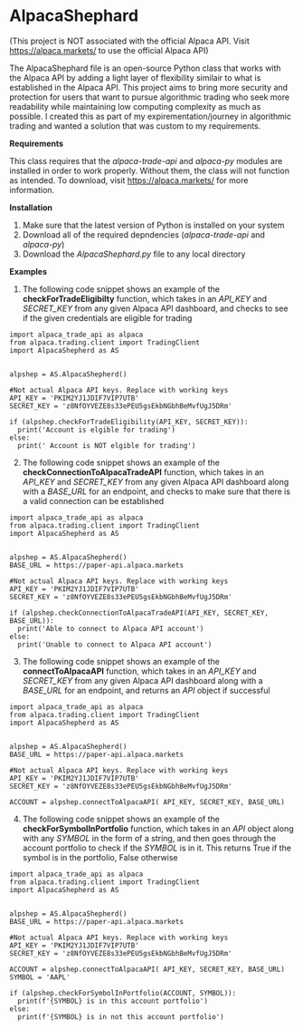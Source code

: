 # AlpacaShephard

(This project is NOT associated with the official Alpaca API. Visit https://alpaca.markets/ to use the official Alpaca API)

The AlpacaShephard file is an open-source Python class that works with the Alpaca API by adding a light layer of flexibility similair to what is established in the Alpaca API. This project aims to bring more security and protection for users that want to pursue algorithmic trading who seek more readability while maintaining low computing complexity as much as possible. I created this as part of my expirementation/journey in algorithmic trading and wanted a solution that was custom to my requirements.

**Requirements**

This class requires that the _alpaca-trade-api_ and _alpaca-py_ modules are installed in order to work properly. Without them, the class will not function as intended.
To download, visit https://alpaca.markets/ for more information.

**Installation**

1. Make sure that the latest version of Python is installed on your system
2. Download all of the required depndencies (_alpaca-trade-api_ and _alpaca-py_)
3. Download the _AlpacaShephard.py_ file to any local directory


**Examples**

1. The following code snippet shows an example of the **checkForTradeEligibilty** function, which takes in an _API_KEY_ and _SECRET_KEY_ from any given Alpaca API dashboard, and checks to see if the given credentials are eligible for trading

````
import alpaca_trade_api as alpaca
from alpaca.trading.client import TradingClient
import AlpacaShepherd as AS


alpshep = AS.AlpacaShepherd()

#Not actual Alpaca API keys. Replace with working keys
API_KEY = 'PKIM2YJ1JDIF7VIP7UTB'
SECRET_KEY = 'z8NfOYVEZE8s33ePEU5gsEkbNGbhBeMvfUgJ5DRm'

if (alpshep.checkForTradeEligibility(API_KEY, SECRET_KEY)):
  print('Account is elgible for trading')
else:
  print(' Account is NOT elgible for trading')

````

2. The following code snippet shows an example of the **checkConnectionToAlpacaTradeAPI** function, which takes in an _API_KEY_ and _SECRET_KEY_ from any given Alpaca API dashboard along with a _BASE_URL_ for an endpoint, and checks to make sure that there is a valid connection can be established

````
import alpaca_trade_api as alpaca
from alpaca.trading.client import TradingClient
import AlpacaShepherd as AS


alpshep = AS.AlpacaShepherd()
BASE_URL = https://paper-api.alpaca.markets

#Not actual Alpaca API keys. Replace with working keys
API_KEY = 'PKIM2YJ1JDIF7VIP7UTB'
SECRET_KEY = 'z8NfOYVEZE8s33ePEU5gsEkbNGbhBeMvfUgJ5DRm'

if (alpshep.checkConnectionToAlpacaTradeAPI(API_KEY, SECRET_KEY, BASE_URL)):
  print('Able to connect to Alpaca API account')
else:
  print('Unable to connect to Alpaca API account')

````

3. The following code snippet shows an example of the **connectToAlpacaAPI** function, which takes in an _API_KEY_ and _SECRET_KEY_ from any given Alpaca API dashboard along with a _BASE_URL_ for an endpoint, and returns an _API_ object if successful

````
import alpaca_trade_api as alpaca
from alpaca.trading.client import TradingClient
import AlpacaShepherd as AS


alpshep = AS.AlpacaShepherd()
BASE_URL = https://paper-api.alpaca.markets

#Not actual Alpaca API keys. Replace with working keys
API_KEY = 'PKIM2YJ1JDIF7VIP7UTB'
SECRET_KEY = 'z8NfOYVEZE8s33ePEU5gsEkbNGbhBeMvfUgJ5DRm'

ACCOUNT = alpshep.connectToAlpacaAPI( API_KEY, SECRET_KEY, BASE_URL)

````

4. The following code snippet shows an example of the **checkForSymbolInPortfolio** function, which takes in an _API_ object along with any _SYMBOL_ in the form of a string, and then goes through the account portfolio to check if the _SYMBOL_ is in it. This returns True if the symbol is in the portfolio, False otherwise

````
import alpaca_trade_api as alpaca
from alpaca.trading.client import TradingClient
import AlpacaShepherd as AS


alpshep = AS.AlpacaShepherd()
BASE_URL = https://paper-api.alpaca.markets

#Not actual Alpaca API keys. Replace with working keys
API_KEY = 'PKIM2YJ1JDIF7VIP7UTB'
SECRET_KEY = 'z8NfOYVEZE8s33ePEU5gsEkbNGbhBeMvfUgJ5DRm'

ACCOUNT = alpshep.connectToAlpacaAPI( API_KEY, SECRET_KEY, BASE_URL)
SYMBOL = 'AAPL'

if (alpshep.checkForSymbolInPortfolio(ACCOUNT, SYMBOL)):
  print(f'{SYMBOL} is in this account portfolio')
else:
  print(f'{SYMBOL} is in not this account portfolio')

````
